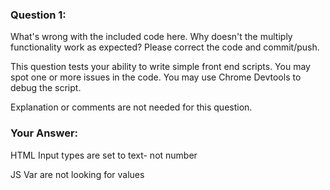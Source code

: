 ### Question 1:

What's wrong with the included code here.  Why doesn't the multiply functionality work as expected?  Please correct the code and commit/push.

This question tests your ability to write simple front end scripts.  You may spot one or more issues in the code.  You may use Chrome Devtools to debug the script.

Explanation or comments are not needed for this question.


### Your Answer:

HTML
Input types are set to text- not number

JS
Var are not looking for values


